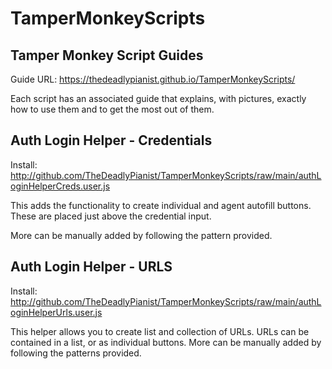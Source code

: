 # TamperMonkeyScripts

## Tamper Monkey Script Guides
Guide URL: https://thedeadlypianist.github.io/TamperMonkeyScripts/

Each script has an associated guide that explains, with pictures, exactly how to use them and to get the most out of them.

## Auth Login Helper - Credentials
Install: http://github.com/TheDeadlyPianist/TamperMonkeyScripts/raw/main/authLoginHelperCreds.user.js

This adds the functionality to create individual and agent autofill buttons.
These are placed just above the credential input.

More can be manually added by following the pattern provided.

## Auth Login Helper - URLS
Install: http://github.com/TheDeadlyPianist/TamperMonkeyScripts/raw/main/authLoginHelperUrls.user.js

This helper allows you to create list and collection of URLs. URLs can be contained in a list, or as individual buttons.
More can be manually added by following the patterns provided.
